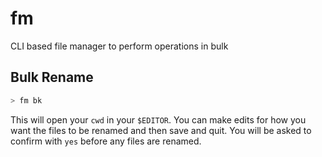 # fm

CLI based file manager to perform operations in bulk


## Bulk Rename

```bash
> fm bk
```

This will open your `cwd` in your `$EDITOR`.
You can make edits for how you want the files to be renamed and then save and quit.
You will be asked to confirm with `yes` before any files are renamed.
